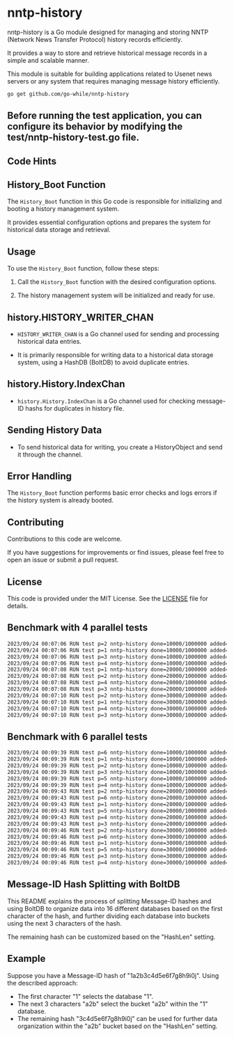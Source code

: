 # nntp-history

nntp-history is a Go module designed for managing and storing NNTP (Network News Transfer Protocol) history records efficiently.

It provides a way to store and retrieve historical message records in a simple and scalable manner.

This module is suitable for building applications related to Usenet news servers or any system that requires managing message history efficiently.

```sh
go get github.com/go-while/nntp-history
```

## Before running the test application, you can configure its behavior by modifying the test/nntp-history-test.go file.


## Code Hints

## History_Boot Function

The `History_Boot` function in this Go code is responsible for initializing and booting a history management system.

It provides essential configuration options and prepares the system for historical data storage and retrieval.

## Usage

To use the `History_Boot` function, follow these steps:

1. Call the `History_Boot` function with the desired configuration options.

2. The history management system will be initialized and ready for use.

## history.HISTORY_WRITER_CHAN

- `HISTORY_WRITER_CHAN` is a Go channel used for sending and processing historical data entries.

- It is primarily responsible for writing data to a historical data storage system, using a HashDB (BoltDB) to avoid duplicate entries.

## history.History.IndexChan

- `history.History.IndexChan` is a Go channel used for checking message-ID hashs for duplicates in history file.

## Sending History Data

- To send historical data for writing, you create a HistoryObject and send it through the channel.

## Error Handling

The `History_Boot` function performs basic error checks and logs errors if the history system is already booted.

## Contributing

Contributions to this code are welcome.

If you have suggestions for improvements or find issues, please feel free to open an issue or submit a pull request.

## License

This code is provided under the MIT License. See the [LICENSE](LICENSE) file for details.

## Benchmark with 4 parallel tests
```sh
2023/09/24 00:07:06 RUN test p=2 nntp-history done=10000/1000000 added=10000 dupes=0 cachehits=0 retry=0 adddupes=0
2023/09/24 00:07:06 RUN test p=1 nntp-history done=10000/1000000 added=10000 dupes=0 cachehits=0 retry=0 adddupes=0
2023/09/24 00:07:06 RUN test p=3 nntp-history done=10000/1000000 added=10000 dupes=0 cachehits=0 retry=0 adddupes=0
2023/09/24 00:07:06 RUN test p=4 nntp-history done=10000/1000000 added=10000 dupes=0 cachehits=0 retry=0 adddupes=0
2023/09/24 00:07:08 RUN test p=1 nntp-history done=20000/1000000 added=20000 dupes=0 cachehits=0 retry=0 adddupes=0
2023/09/24 00:07:08 RUN test p=2 nntp-history done=20000/1000000 added=20000 dupes=0 cachehits=0 retry=0 adddupes=0
2023/09/24 00:07:08 RUN test p=4 nntp-history done=20000/1000000 added=20000 dupes=0 cachehits=0 retry=0 adddupes=0
2023/09/24 00:07:08 RUN test p=3 nntp-history done=20000/1000000 added=20000 dupes=0 cachehits=0 retry=0 adddupes=0
2023/09/24 00:07:10 RUN test p=2 nntp-history done=30000/1000000 added=30000 dupes=0 cachehits=0 retry=0 adddupes=0
2023/09/24 00:07:10 RUN test p=1 nntp-history done=30000/1000000 added=30000 dupes=0 cachehits=0 retry=0 adddupes=0
2023/09/24 00:07:10 RUN test p=4 nntp-history done=30000/1000000 added=30000 dupes=0 cachehits=0 retry=0 adddupes=0
2023/09/24 00:07:10 RUN test p=3 nntp-history done=30000/1000000 added=30000 dupes=0 cachehits=0 retry=0 adddupes=0
```

## Benchmark with 6 parallel tests
```sh
2023/09/24 00:09:39 RUN test p=6 nntp-history done=10000/1000000 added=10000 dupes=0 cachehits=0 retry=0 adddupes=0
2023/09/24 00:09:39 RUN test p=1 nntp-history done=10000/1000000 added=10000 dupes=0 cachehits=0 retry=0 adddupes=0
2023/09/24 00:09:39 RUN test p=2 nntp-history done=10000/1000000 added=10000 dupes=0 cachehits=0 retry=0 adddupes=0
2023/09/24 00:09:39 RUN test p=3 nntp-history done=10000/1000000 added=10000 dupes=0 cachehits=0 retry=0 adddupes=0
2023/09/24 00:09:39 RUN test p=5 nntp-history done=10000/1000000 added=10000 dupes=0 cachehits=0 retry=0 adddupes=0
2023/09/24 00:09:39 RUN test p=4 nntp-history done=10000/1000000 added=10000 dupes=0 cachehits=0 retry=0 adddupes=0
2023/09/24 00:09:43 RUN test p=2 nntp-history done=20000/1000000 added=20000 dupes=0 cachehits=0 retry=0 adddupes=0
2023/09/24 00:09:43 RUN test p=6 nntp-history done=20000/1000000 added=20000 dupes=0 cachehits=0 retry=0 adddupes=0
2023/09/24 00:09:43 RUN test p=1 nntp-history done=20000/1000000 added=20000 dupes=0 cachehits=0 retry=0 adddupes=0
2023/09/24 00:09:43 RUN test p=5 nntp-history done=20000/1000000 added=20000 dupes=0 cachehits=0 retry=0 adddupes=0
2023/09/24 00:09:43 RUN test p=4 nntp-history done=20000/1000000 added=20000 dupes=0 cachehits=0 retry=0 adddupes=0
2023/09/24 00:09:43 RUN test p=3 nntp-history done=20000/1000000 added=20000 dupes=0 cachehits=0 retry=0 adddupes=0
2023/09/24 00:09:46 RUN test p=2 nntp-history done=30000/1000000 added=30000 dupes=0 cachehits=0 retry=0 adddupes=0
2023/09/24 00:09:46 RUN test p=6 nntp-history done=30000/1000000 added=30000 dupes=0 cachehits=0 retry=0 adddupes=0
2023/09/24 00:09:46 RUN test p=1 nntp-history done=30000/1000000 added=30000 dupes=0 cachehits=0 retry=0 adddupes=0
2023/09/24 00:09:46 RUN test p=5 nntp-history done=30000/1000000 added=30000 dupes=0 cachehits=0 retry=0 adddupes=0
2023/09/24 00:09:46 RUN test p=3 nntp-history done=30000/1000000 added=30000 dupes=0 cachehits=0 retry=0 adddupes=0
2023/09/24 00:09:46 RUN test p=4 nntp-history done=30000/1000000 added=30000 dupes=0 cachehits=0 retry=0 adddupes=0
```

## Message-ID Hash Splitting with BoltDB

This README explains the process of splitting Message-ID hashes and using BoltDB to organize data into 16 different databases based on the first character of the hash, and further dividing each database into buckets using the next 3 characters of the hash.

The remaining hash can be customized based on the "HashLen" setting.

## Example

Suppose you have a Message-ID hash of "1a2b3c4d5e6f7g8h9i0j". Using the described approach:

- The first character "1" selects the database "1".
- The next 3 characters "a2b" select the bucket "a2b" within the "1" database.
- The remaining hash "3c4d5e6f7g8h9i0j" can be used for further data organization within the "a2b" bucket based on the "HashLen" setting.


